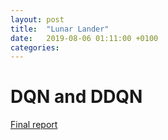 ```yaml
---
layout: post
title:  "Lunar Lander"
date:   2019-08-06 01:11:00 +0100
categories:
---
```


# DQN and DDQN
[Final report](_docs/rl_project2.pdf)
